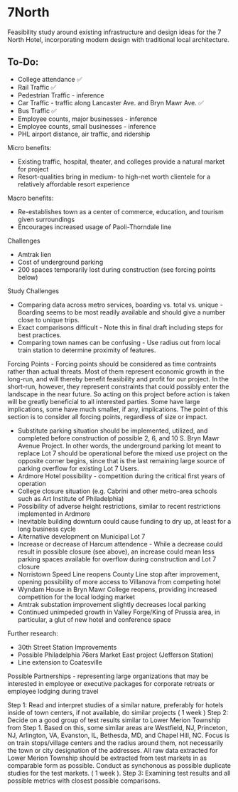 # 7North


Feasibility study around existing infrastructure and design ideas for the 7 North Hotel, incorporating modern design with traditional local architecture. 


## To-Do:

* College attendance ✅
* Rail Traffic ✅
* Pedestrian Traffic - inference
* Car Traffic - traffic along Lancaster Ave. and Bryn Mawr Ave. ✅
* Bus Traffic ✅
* Employee counts, major businesses - inference
* Employee counts, small businesses - inference
* PHL airport distance, air traffic, and ridership


Micro benefits:
* Existing traffic, hospital, theater, and colleges provide a natural market for project
* Resort-qualities bring in medium- to high-net worth clientele for a relatively affordable resort experience

Macro benefits:
* Re-establishes town as a center of commerce, education, and tourism given surroundings
* Encourages increased usage of Paoli-Thorndale line

Challenges
* Amtrak lien
* Cost of underground parking
* 200 spaces temporarily lost during construction (see forcing points below)

Study Challenges 
* Comparing data across metro services, boarding vs. total vs. unique - Boarding seems to be most readily available and should give a number close to unique trips. 
* Exact comparisons difficult - Note this in final draft including steps for best practices. 
* Comparing town names can be confusing - Use radius out from local train station to determine proximity of features.

Forcing Points - Forcing points should be considered as time contraints rather than actual threats. Most of them represent economic growth in the long-run, and will thereby benefit feasibility and profit for our project. In the short-run, however, they represent constraints that could possibly enter the landscape in the near future. So acting on this project before action is taken will be greatly beneficial to all interested parties. Some have large implications, some have much smaller, if any, implications. The point of this section is to consider all forcing points, regardless of size or impact. 
* Substitute parking situation should be implemented, utilized, and completed before construction of possible 2, 6, and 10 S. Bryn Mawr Avenue Project. In other words, the underground parking lot meant to replace Lot 7 should be operational before the mixed use project on the opposite corner begins, since that is the last remaining large source of parking overflow for existing Lot 7 Users. 
*  Ardmore Hotel possibility - competition during the critical first years of operation
*  College closure situation (e.g. Cabrini and other metro-area schools such as Art Institute of Philadelphia)
*  Possibility of adverse height restrictions, similar to recent restrictions implemented in Ardmore
*  Inevitable building downturn could cause funding to dry up, at least for a long business cycle
*  Alternative development on Municipal Lot 7
*  Increase or decrease of Harcum attendence - While a decrease could result in possible closure (see above), an increase could mean less parking spaces available for overflow during construction and Lot 7 closure
*  Norristown Speed Line reopens County Line stop after improvement, opening possibility of more access to Villanova from competing hotel
*  Wyndam House in Bryn Mawr College reopens, providing increased competition for the local lodging market
*  Amtrak substation improvement slightly decreases local parking
*  Continued unimpeded growth in Valley Forge/King of Prussia area, in particular, a glut of new hotel and conference space

Further research:
* 30th Street Station Improvements
* Possible Philadelphia 76ers Market East project (Jefferson Station)
* Line extension to Coatesville

Possible Partnerships - representing large organizations that may be interested in employee or executive packages for corporate retreats or employee lodging during travel

Step 1: Read and interpret studies of a similar nature, preferably for hotels inside of town centers, if not available, do similar projects ( 1 week )
Step 2: Decide on a good group of test results similar to Lower Merion Township from Step 1. Based on this, some similar areas are Westfield, NJ, Princeton, NJ, Arlington, VA, Evanston, IL, Bethesda, MD, and Chapel Hill, NC. Focus is on train stops/village centers and the radius around them, not necessarily the town or city designation of the addresses. All raw data extracted for Lower Merion Township should be extracted from test markets in as comparable form as possible. Conduct as synchonous as possible duplicate studies for the test markets. ( 1 week ).
Step 3:
Examining test results and all possible metrics with closest possible comparisons. 

